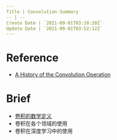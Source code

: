 ```yaml
---
Title | Convolution-Summary
-- | --
Create Date | `2021-09-01T03:18:20Z`
Update Date | `2021-09-01T03:52:12Z`
---
```

# Reference
- [A History of the Convolution Operation](https://www.embs.org/pulse/articles/history-convolution-operation/)

# Brief
- [卷积的数学定义](Convolution_Mathematics)
- 卷积在各个领域的使用
- 卷积在深度学习中的使用
